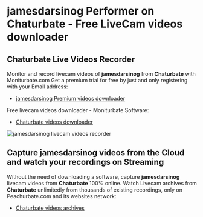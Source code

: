 # jamesdarsinog Performer on Chaturbate - Free LiveCam videos downloader

## Chaturbate Live Videos Recorder

Monitor and record livecam videos of **jamesdarsinog** from **Chaturbate** with Moniturbate.com
Get a premium trial for free by just and only registering with your Email address:
* [jamesdarsinog Premium videos downloader](https://moniturbate.com/request-demo-licence-key.html)

Free livecam videos downloader - Moniturbate Software:
* [Chaturbate videos downloader](https://moniturbate.com/moniturbate-download-software.html)

![jamesdarsinog livecam videos recorder](https://peachurnet.com/templates/moniturbate-software.png)


## Capture jamesdarsinog videos from the Cloud and watch your recordings on Streaming

Without the need of downloading a software, capture **jamesdarsinog** livecam videos from **Chaturbate** 100% online.
Watch Livecam archives from **Chaturbate** unlimitedly from thousands of existing recordings, only on Peachurbate.com and its websites network:
* [Chaturbate videos archives](https://peachurnet.com/)